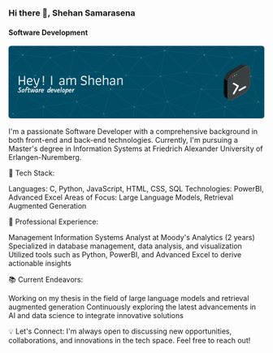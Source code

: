 ### Hi there 👋, Shehan Samarasena
#### Software Development
![Software Development](https://github.com/ShehanCodes/ShehanCodes/blob/main/github-header-image-2.png)

I'm a passionate Software Developer with a comprehensive background in both front-end and back-end technologies. Currently, I'm pursuing a Master's degree in Information Systems at Friedrich Alexander University of Erlangen-Nuremberg.

🔧 Tech Stack:

Languages: C, Python, JavaScript, HTML, CSS, SQL
Technologies: PowerBI, Advanced Excel
Areas of Focus: Large Language Models, Retrieval Augmented Generation

💼 Professional Experience:

Management Information Systems Analyst at Moody's Analytics (2 years)
Specialized in database management, data analysis, and visualization
Utilized tools such as Python, PowerBI, and Advanced Excel to derive actionable insights

📚 Current Endeavors:

Working on my thesis in the field of large language models and retrieval augmented generation
Continuously exploring the latest advancements in AI and data science to integrate innovative solutions

💡 Let's Connect:
I'm always open to discussing new opportunities, collaborations, and innovations in the tech space. Feel free to reach out!










